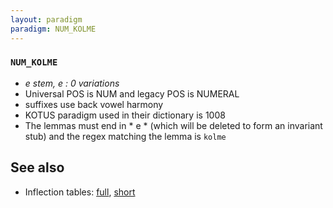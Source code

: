```yaml
---
layout: paradigm
paradigm: NUM_KOLME
---
```

### ` NUM_KOLME `

* _e stem, e : 0 variations_
* Universal POS is NUM and legacy POS is NUMERAL
* suffixes use back vowel harmony
* KOTUS paradigm used in their dictionary is 1008
* The lemmas must end in * e * (which will be deleted to form an invariant stub) and the regex matching the lemma is ` kolme `

## See also

* Inflection tables: [full](gen/K/kolme.html), [short](gen/K/kolme_wikt.html)


